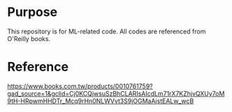 # Purpose
This repository is for ML-related code. All codes are referenced from O'Reilly books.
# Reference
https://www.books.com.tw/products/0010761759?gad_source=1&gclid=Cj0KCQjwsuSzBhCLARIsAIcdLm71rX7KZhjvQXUy7oM9tH-HRpwmHHDTr_Mcq9rHn0NLWVvt3S9jOGMaAjstEALw_wcB
